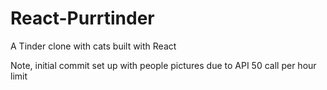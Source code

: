 # React-Purrtinder
A Tinder clone with cats built with React


Note, initial commit set up with people pictures due to API 50 call per hour limit
